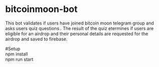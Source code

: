 # bitcoinmoon-bot
This bot validates if users have joined bitcoin moon telegram group and asks users quiz questions .
The result of the quiz etermines if users are eligible for an airdrop and their personal details are requested for the airdrop and saved to firebase.

#Setup </br>
npm install </br>
npm run start </br>
